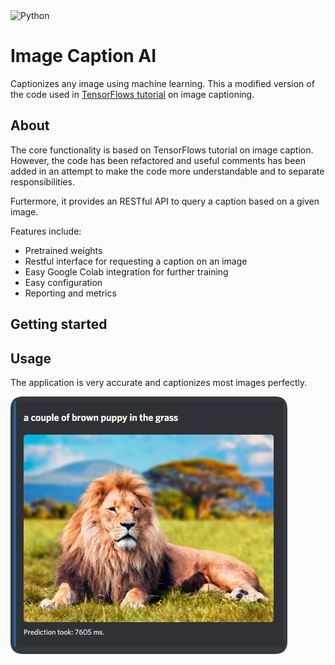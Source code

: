 <img alt="Python" src="https://img.shields.io/badge/python%20-%2314354C.svg?&style=for-the-badge&logo=python&logoColor=white"/>

# Image Caption AI
Captionizes any image using machine learning. This a modified version of the code used in [TensorFlows tutorial](https://www.tensorflow.org/tutorials/text/image_captioning) on image captioning. 

## About

The core functionality is based on TensorFlows tutorial on image caption. However, the code has been refactored and useful comments has been added in an attempt to make the code more understandable and to separate responsibilities. 

Furtermore, it provides an RESTful API to query a caption based on a given image. 

Features include: 
- Pretrained weights
- Restful interface for requesting a caption on an image
- Easy Google Colab integration for further training
- Easy configuration 
- Reporting and metrics

## Getting started



## Usage 

The application is very accurate and captionizes most images perfectly. 

![prediction_example](docs/caption_prediction_example.png)



